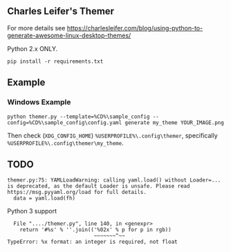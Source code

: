 ## Charles Leifer's Themer

For more details see https://charlesleifer.com/blog/using-python-to-generate-awesome-linux-desktop-themes/

Python 2.x ONLY.

    pip install -r requirements.txt

## Example

### Windows Example


    python themer.py --template=%CD%\sample_config --config=%CD%\sample_config\config.yaml generate my_theme YOUR_IMAGE.png

Then check (`XDG_CONFIG_HOME`) `%USERPROFILE%\.config\themer`, specifically `%USERPROFILE%\.config\themer\my_theme`.

## TODO

    themer.py:75: YAMLLoadWarning: calling yaml.load() without Loader=... is deprecated, as the default Loader is unsafe. Please read https://msg.pyyaml.org/load for full details.
      data = yaml.load(fh)

Python 3 support


      File "..../themer.py", line 140, in <genexpr>
        return '#%s' % ''.join(('%02x' % p for p in rgb))
                                ~~~~~~~^~~
    TypeError: %x format: an integer is required, not float
